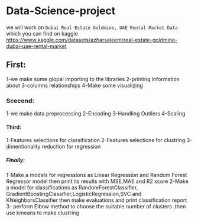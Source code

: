 # Data-Science-project
we will work on `Dubai Real Estate Goldmine, UAE Rental Market Data` which you can find on kaggle https://www.kaggle.com/datasets/azharsaleem/real-estate-goldmine-dubai-uae-rental-market
## First:
1-we make some glopal importing to the libraries 
2-printing information about
3-columns relationships
4-Make some visualizing
### Scecond:
1-we make data preprocessing
2-Encoding
3-Handling Outilers
4-Scaling
#### Third:
1-Features selections for classification
2-Features selections for clustring
3-dimentionality reduction for regression
##### Finally:
1-Make a models for regressions as Linear Regression and Random Forest Regressor model then print its results with MSE,MAE and R2 score
2-Make a model for classifications as RandomForestClassifier, GradientBoostingClassifier,LogisticRegression,SVC and KNeighborsClassifier then make evaluations and print classification report
3- perform Elbow method to choose the suitable number of clusters ,then use kmeans to make clustring 
